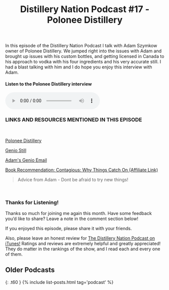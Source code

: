 ﻿---
layout: page
subheadline: Podcast
title:  "Distillery Nation Podcast #17 - Polonee Distillery"
teaser: "We interviewed Adam Szymkow owner of Polonee Distillery"
breadcrumb: false
show_meta: false
mediaplayer: true
permalink: "/podcast/Polonee/index.html"
categories:
    - podcast
tags:
    - podcast
image:
    title: "/polonee.jpg"
    caption: Polonee Distillery stills
    caption_url: http://www.polonee.com/
---
In this episode of the Distillery Nation Podcast I talk with Adam Szymkow owner of Polonee Distillery. We jumped right into the issues with Adam and brought up issues with his custom bottles, and getting licensed in Canada to his approach to vodka with his four ingredients and his very accurate still. I had a blast talking with him and I do hope you enjoy this interview with Adam.


<h4>Listen to the Polonee Distillery interview</h4>
<audio src="http://www.mastrogiannisdistillery.com/distillerynation/2016/017-DNP-Polonee.mp3" type="audio/mp3" controls="controls"></audio>


<h3>LINKS AND RESOURCES MENTIONED IN THIS EPISODE</h3>
<br>

[Polonee Distillery][1]

[Genio Still][2]

[Adam's Genio Email][3]

[Book Recommendation:  Contagious: Why Things Catch On (Affiliate Link)][4]


<blockquote>Advice from Adam - Dont be afraid to try new things!</blockquote>

 [1]: http://www.polonee.com/
 [2]: https://g-still.com/
 [3]: mailto:ca@g-still.com
 [4]: http://amzn.to/2f2lCJ9
 
<br>
<h3>Thanks for Listening!</h3>

Thanks so much for joining me again this month. Have some feedback you’d like to share? Leave a note in the comment section below!

If you enjoyed this episode, please share it with your friends.

Also, please leave an honest review for [The Distillery Nation Podcast on iTunes!][5] Ratings and reviews are extremely helpful and greatly appreciated! They do matter in the rankings of the show, and I read each and every one of them.


[5]: https://itunes.apple.com/us/podcast/distillery-nation-podcast/id1040367741


## Older Podcasts
{: .t60 }
{% include list-posts.html tag='podcast' %}